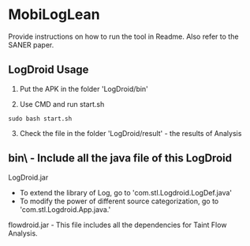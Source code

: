 # MobiLogLean
Provide instructions on how to run the tool in Readme. Also refer to the SANER paper.

## LogDroid Usage

1. Put the APK in the folder 'LogDroid/bin'

2. Use CMD and run start.sh

```
sudo bash start.sh
```

3. Check the file in the folder 'LogDroid/result' - the results of Analysis

## bin\ - Include all the java file of this LogDroid

LogDroid.jar 
- To extend the library of Log, go to 'com.stl.Logdroid.LogDef.java'
- To modify the power of different source categorization, go to 'com.stl.Logdroid.App.java.'
 
flowdroid.jar - This file includes all the dependencies for Taint Flow Analysis. 
